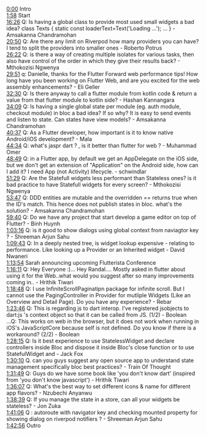[0:00](https://www.youtube.com/watch?v=8KV2JHe5Nko&t=0m00s) Intro  
[1:58](https://www.youtube.com/watch?v=8KV2JHe5Nko&t=1m58s) Start  
[16:26](https://www.youtube.com/watch?v=8KV2JHe5Nko&t=16m26s) Q: Is having a global class to provide most used small widgets a bad idea? class Texts { static const loaderText=Text('Loading ...'); ... } - Amsakanna Chandramohan  
[20:50](https://www.youtube.com/watch?v=8KV2JHe5Nko&t=20m50s) Q: Are there any limit on Riverpod how many providers you can have? I tend to split the providers into smaller ones - Roberto Potrus  
[26:22](https://www.youtube.com/watch?v=8KV2JHe5Nko&t=26m22s) Q: is there a way of creating multiple isolates for various tasks, then also have control of the order in which they give their results back? - Mthokozisi Ngwenya  
[29:51](https://www.youtube.com/watch?v=8KV2JHe5Nko&t=29m51s) q: Danielle, thanks for the Flutter Forward web performance tips! How long have you been working on Flutter Web, and are you excited for the web assembly enhancements? - Eli Geller  
[32:30](https://www.youtube.com/watch?v=8KV2JHe5Nko&t=32m30s) Q: Is there anyway to call a flutter module from kotlin code & return a value from that flutter module to kotlin side? - Hashan Kannangara  
[34:09](https://www.youtube.com/watch?v=8KV2JHe5Nko&t=34m09s) Q: Is having a single global state per module (eg. auth module, checkout module) in bloc a bad idea? If so why? It is easy to send events and listen to state. Can states have view models? - Amsakanna Chandramohan  
[40:37](https://www.youtube.com/watch?v=8KV2JHe5Nko&t=40m37s) Q: As a Flutter developer, how important is it to know native Android/iOS development? - Mala  
[44:34](https://www.youtube.com/watch?v=8KV2JHe5Nko&t=44m34s) Q: what's jaspr dart ? , is it better than flutter for web ? - Muhammad Omer  
[48:49](https://www.youtube.com/watch?v=8KV2JHe5Nko&t=48m49s) Q: in a Flutter app, by default we get an AppDelegate on the iOS side, but we don't get an extension of "Application" on the Android side, how can I add it? I need App (not Activity) lifecycle. - schwindlar  
[51:29](https://www.youtube.com/watch?v=8KV2JHe5Nko&t=51m29s) Q: Are the Statefull widgets less performant than Stateless ones? is it bad practice to have Statefull widgets for every screen? - Mthokozisi Ngwenya  
[53:47](https://www.youtube.com/watch?v=8KV2JHe5Nko&t=53m47s) Q: DDD entities are mutable and the overridden == returns true when the ID's match. This hence does not publish states in bloc. what's the solution? - Amsakanna Chandramohan  
[59:40](https://www.youtube.com/watch?v=8KV2JHe5Nko&t=59m40s) Q: Do we have any project that start develop a game editor on top of Flutter? - Binh Huynh  
[1:03:16](https://www.youtube.com/watch?v=8KV2JHe5Nko&t=1h03m16s) Q: is it good to show dialogs using global context from naviagtor key ? - Shreeman Arjun Sahu  
[1:09:43](https://www.youtube.com/watch?v=8KV2JHe5Nko&t=1h09m43s) Q: In a deeply nested tree, is widget lookup expensive - relating to performance. Like looking up a Provider or an Inherited widget - David Nwaneri  
[1:13:54](https://www.youtube.com/watch?v=8KV2JHe5Nko&t=1h13m54s) Sarah announcing upcoming Flutterista Conference  
[1:16:11](https://www.youtube.com/watch?v=8KV2JHe5Nko&t=1h16m11s) Q: Hey Everyone :)... Hey Randal.... Mostly asked in flutter about using it for the Web..what would you suggest after so many improvements coming in.. - Hrithik Tiwari  
[1:18:48](https://www.youtube.com/watch?v=8KV2JHe5Nko&t=1h18m48s) Q: I use InfiniteScrollPaginatipn package for infinite scroll. But I cannot use the PagingController in Provider for mutliple Widgets (Like an Overview and Detail Page). Do you have any experience? - Rebar  
[1:23:46](https://www.youtube.com/watch?v=8KV2JHe5Nko&t=1h23m46s) Q: This is regarding js to dart interop. I've registered jsobjects to dart:js 's context object so that it can be called from JS. (1/2) - Boolean  
...Q: This works on web in the browser, but it does not work when running in iOS's JavaScriptCore because self is not defined. Do you know if there is a workaround? (2/2) - Boolean  
[1:28:15](https://www.youtube.com/watch?v=8KV2JHe5Nko&t=1h28m15s) Q: Is it best experience to use StatelessWidget and declare controllers inside Bloc and dispose it inside Bloc's close function or to use StatefulWidget and - Jack Fox  
[1:30:10](https://www.youtube.com/watch?v=8KV2JHe5Nko&t=1h30m10s) Q. can you guys suggest any open source app to understand state management specifically bloc best practices? - Train Of Thought  
[1:31:49](https://www.youtube.com/watch?v=8KV2JHe5Nko&t=1h31m49s) Q: Guys do we have some book like 'you don't know dart' (inspired from 'you don't know javascript') - Hrithik Tiwari  
[1:36:07](https://www.youtube.com/watch?v=8KV2JHe5Nko&t=1h36m07s) Q: What's the best way to set different icons & name for different app flavors? - Nzubechi Anyanwu  
[1:38:39](https://www.youtube.com/watch?v=8KV2JHe5Nko&t=1h38m39s) Q: If you manage the state in a store, can all your widgets be stateless? - Jon Zuka  
[1:41:06](https://www.youtube.com/watch?v=8KV2JHe5Nko&t=1h41m06s) Q : autoroute with navigator key and checking mounted property for showing dialog on riverpod notifiers ? - Shreeman Arjun Sahu  
[1:42:56](https://www.youtube.com/watch?v=8KV2JHe5Nko&t=1h42m56s) Outro  
